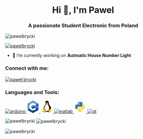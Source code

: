 <h1 align="center">Hi 👋, I'm Pawel</h1>
<h3 align="center">A passionate Student Electronic from Poland</h3>

<p align="left"> <img src="https://komarev.com/ghpvc/?username=pawelbrycki&label=Profile%20views&color=0e75b6&style=flat" alt="pawelbrycki" /> </p>

<p align="left"> <a href="https://github.com/ryo-ma/github-profile-trophy"><img src="https://github-profile-trophy.vercel.app/?username=pawelbrycki" alt="pawelbrycki" /></a> </p>

- 🔭 I’m currently working on **Autmatic House Number Light**

<h3 align="left">Connect with me:</h3>
<p align="left">
<a href="https://linkedin.com/in/paweł brycki" target="blank"><img align="center" src="https://raw.githubusercontent.com/rahuldkjain/github-profile-readme-generator/master/src/images/icons/Social/linked-in-alt.svg" alt="paweł brycki" height="30" width="40" /></a>
</p>

<h3 align="left">Languages and Tools:</h3>
<p align="left"> <a href="https://www.arduino.cc/" target="_blank" rel="noreferrer"> <img src="https://cdn.worldvectorlogo.com/logos/arduino-1.svg" alt="arduino" width="40" height="40"/> </a> <a href="https://www.w3schools.com/cpp/" target="_blank" rel="noreferrer"> <img src="https://raw.githubusercontent.com/devicons/devicon/master/icons/cplusplus/cplusplus-original.svg" alt="cplusplus" width="40" height="40"/> </a> <a href="https://www.linux.org/" target="_blank" rel="noreferrer"> <img src="https://raw.githubusercontent.com/devicons/devicon/master/icons/linux/linux-original.svg" alt="linux" width="40" height="40"/> </a> <a href="https://www.mathworks.com/" target="_blank" rel="noreferrer"> <img src="https://upload.wikimedia.org/wikipedia/commons/2/21/Matlab_Logo.png" alt="matlab" width="40" height="40"/> </a> <a href="https://www.python.org" target="_blank" rel="noreferrer"> <img src="https://raw.githubusercontent.com/devicons/devicon/master/icons/python/python-original.svg" alt="python" width="40" height="40"/> </a> <a href="https://www.qt.io/" target="_blank" rel="noreferrer"> <img src="https://upload.wikimedia.org/wikipedia/commons/0/0b/Qt_logo_2016.svg" alt="qt" width="40" height="40"/> </a> </p>

<p><img align="left" src="https://github-readme-stats.vercel.app/api/top-langs?username=pawelbrycki&show_icons=true&locale=en&layout=compact" alt="pawelbrycki" /></p>

<p>&nbsp;<img align="center" src="https://github-readme-stats.vercel.app/api?username=pawelbrycki&show_icons=true&locale=en" alt="pawelbrycki" /></p>

<p><img align="center" src="https://github-readme-streak-stats.herokuapp.com/?user=pawelbrycki&" alt="pawelbrycki" /></p>

